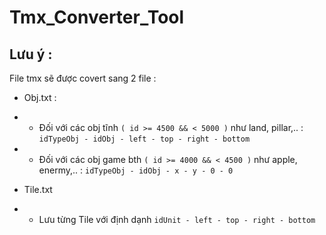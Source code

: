 # Tmx_Converter_Tool

## Lưu ý :

File tmx sẽ được covert sang 2 file :

- Obj.txt :

- - Đối với các obj tĩnh `( id >= 4500 && < 5000 )` như land, pillar,.. :  `idTypeObj - idObj - left - top - right - bottom`
 
- - Đối với các obj game bth `( id >= 4000 && < 4500 )` như apple, enermy,.. : `idTypeObj - idObj - x - y - 0 - 0`

- Tile.txt

- - Lưu từng Tile với định dạnh `idUnit - left - top - right - bottom`  
